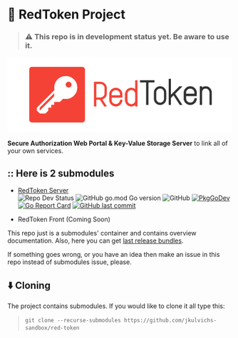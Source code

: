 # :closed_lock_with_key: RedToken Project

> ### :warning: This repo is in development status yet. Be aware to use it.

![RedToken Splash](assets/red-token-splash.png)

**Secure Authorization Web Portal & Key-Value Storage Server** to link all of your own services.

## :: Here is 2 submodules

- [RedToken Server](https://github.com/jkulvichs-sandbox/red-token-server)  
    ![Repo Dev Status](https://img.shields.io/badge/status-in%20dev-%23f44336)
    ![GitHub go.mod Go version](https://img.shields.io/github/go-mod/go-version/jkulvichs-sandbox/red-token-server)
    ![GitHub](https://img.shields.io/github/license/jkulvichs-sandbox/red-token-server)
    [![PkgGoDev](https://pkg.go.dev/badge/github.com/jkulvichs-sandbox/red-token-server)](https://pkg.go.dev/github.com/jkulvichs-sandbox/red-token)
    [![Go Report Card](https://goreportcard.com/badge/github.com/jkulvichs-sandbox/red-token-server)](https://goreportcard.com/report/github.com/jkulvichs-sandbox/red-token)
    [![GitHub last commit](https://img.shields.io/github/last-commit/jkulvichs-sandbox/red-token-server)](https://github.com/jkulvichs-sandbox/red-token/commits/master)
    
- RedToken Front (Coming Soon)    

This repo just is a submodules' container and contains overview documentation.
Also, here you can get [last release bundles](https://github.com/jkulvichs-sandbox/red-token/releases).

If something goes wrong, or you have an idea then make an issue in this repo instead of submodules issue, please.  

## :arrow_down: Cloning

The project contains submodules. If you would like to clone it all type this:
> `git clone --recurse-submodules https://github.com/jkulvichs-sandbox/red-token`

